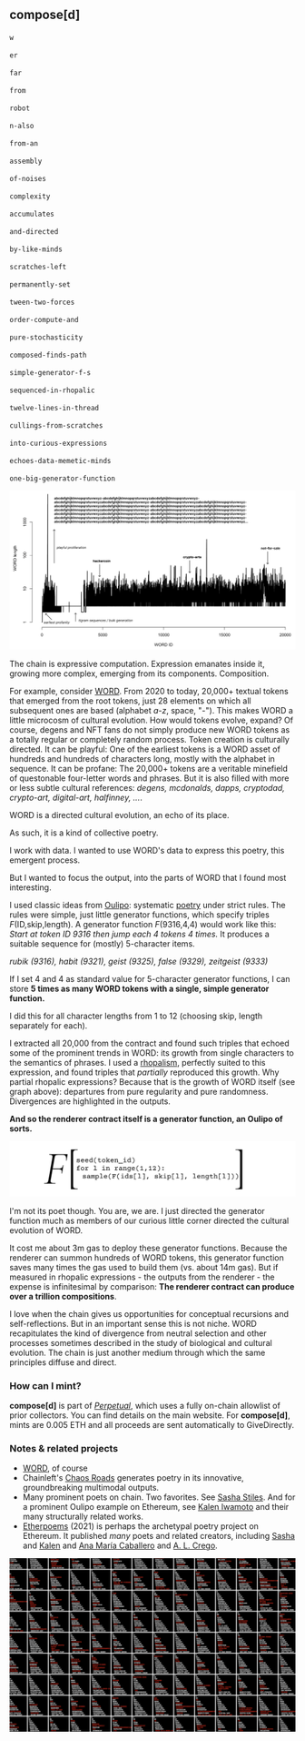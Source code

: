 ## compose[d]

`w`

`er`

`far`

`from`

`robot`

`n-also`

`from-an`

`assembly`

`of-noises`

`complexity`

`accumulates`

`and-directed`

`by-like-minds`

`scratches-left`

`permanently-set`

`tween-two-forces`

`order-compute-and`

`pure-stochasticity`

`composed-finds-path`

`simple-generator-f-s`

`sequenced-in-rhopalic`

`twelve-lines-in-thread`

`cullings-from-scratches`

`into-curious-expressions`

`echoes-data-memetic-minds`

`one-big-generator-function`

![WORD generations showing curious dalliances](../assets/word_gen_1.png?raw=True)

The chain is expressive computation. Expression emanates inside it, growing more complex, emerging from its components. Composition.

For example, consider [WORD](https://ethwords.co/). From 2020 to today, 20,000+ textual tokens that emerged from the root tokens, just 28 elements on which all subsequent ones are based (alphabet *a-z*, space, "-"). This makes WORD a little microcosm of cultural evolution. How would tokens evolve, expand? Of course, degens and NFT fans do not simply produce new WORD tokens as a totally regular or completely random process. Token creation is culturally directed. It can be playful: One of the earliest tokens is a WORD asset of hundreds and hundreds of characters long, mostly with the alphabet in sequence. It can be profane: The 20,000+ tokens are a veritable minefield of questonable four-letter words and phrases. But it is also filled with more or less subtle cultural references: *degens, mcdonalds, dapps, cryptodad, crypto-art, digital-art, halfinney, ...*. 

WORD is a directed cultural evolution, an echo of its place.

As such, it is a kind of collective poetry.

I work with data. I wanted to use WORD's data to express this poetry, this emergent process.

But I wanted to focus the output, into the parts of WORD that I found most interesting.

I used classic ideas from [Oulipo](https://en.wikipedia.org/wiki/Oulipo): systematic [poetry](https://twitter.com/MothersEthereum/status/1393619639377317888) under strict rules. The rules were simple, just little generator functions, which specify triples *F*(ID,skip,length). A generator function *F*(9316,4,4) would work like this: *Start at token ID 9316 then jump each 4 tokens 4 times.* It produces a suitable sequence for (mostly) 5-character items. 

*rubik (9316), habit (9321), geist (9325), false (9329), zeitgeist (9333)*

If I set 4 and 4 as standard value for 5-character generator functions, I can store **5 times as many WORD tokens with a single, simple generator function.**

I did this for all character lengths from 1 to 12 (choosing skip, length separately for each).

I extracted all 20,000 from the contract and found such triples that echoed some of the prominent trends in WORD: its growth from single characters to the semantics of phrases. I used a [rhopalism](https://www.merriam-webster.com/dictionary/rhopalic), perfectly suited to this expression, and found triples that *partially* reproduced this growth. Why partial rhopalic expressions? Because that is the growth of WORD itself (see graph above): departures from pure regularity and pure randomness. Divergences are highlighted in the outputs.

**And so the renderer contract itself is a generator function, an Oulipo of sorts.** 

![composed[d] as a standalone generator function](../assets/oulipo_F.png?raw=True)

I'm not its poet though. You are, we are. I just directed the generator function much as members of our curious little corner directed the cultural evolution of WORD.

It cost me about 3m gas to deploy these generator functions. Because the renderer can summon hundreds of WORD tokens, this generator function saves many times the gas used to build them (vs. about 14m gas). But if measured in rhopalic expressions - the outputs from the renderer - the expense is infinitesimal by comparison: **The renderer contract can produce over a trillion compositions**. 

I love when the chain gives us opportunities for conceptual recursions and self-reflections. But in an important sense this is not niche. WORD recapitulates the kind of divergence from neutral selection and other processes sometimes described in the study of biological and cultural evolution. The chain is just another medium through which the same principles diffuse and direct. 

### How can I mint?

**compose[d]** is part of [*Perpetual*](https://perpetual.takens.eth.limo), which uses a fully on-chain allowlist of prior collectors. You can find details on the main website. For **compose[d]**, mints are 0.005 ETH and all proceeds are sent automatically to GiveDirectly.

### Notes & related projects

* [WORD](https://ethwords.co/), of course
* Chainleft's [Chaos Roads](https://www.chainleft.art/chaos-roads) generates poetry in its innovative, groundbreaking multimodal outputs.
* Many prominent poets on chain. Two favorites. See [Sasha Stiles](https://opensea.io/assets/ethereum/0x8fdde660c3ccab82756acc5233687a4ceb4b8f30/130). And for a prominent Oulipo example on Ethereum, see [Kalen Iwamoto](https://twitter.com/MothersEthereum/status/1393619639377317888) and their many structurally related works.
* [Etherpoems](https://opensea.io/collection/etherpoemsspokenword) (2021) is perhaps the archetypal poetry project on Ethereum. It published *many* poets and related creators, including [Sasha](https://twitter.com/sashastiles) and [Kalen](https://twitter.com/KalenIwamoto) and [Ana María Caballero](https://twitter.com/CaballeroAnaMa) and [A. L. Crego](https://twitter.com/ALCrego_).

![Rhopalic expressions emanate from the generator function](../assets/rhops.png?raw=True)

